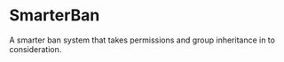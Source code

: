SmarterBan
==========

A smarter ban system that takes permissions and group inheritance in to consideration.